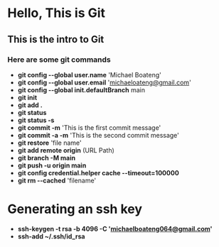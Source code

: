 # Hello, This is Git

## This is the intro to Git

### Here are some git commands

* **git config --global user.name** 'Michael Boateng'
* **git config --global user.email** 'michaeloateng@gmail.com'
* **git config --global init.defaultBranch** main
* **git init**
* **git add .**
* **git status**
* **git status -s**
* **git commit -m** 'This is the first commit message'
* **git commit -a -m** 'This is the second commit message'
* **git restore** 'file name'
* **git add remote origin** (URL Path)
* **git branch -M main**
* **git push -u origin main**
* **git config credential.helper cache --timeout=100000**
* **git rm --cached** 'filename'

# Generating an ssh key

* **ssh-keygen -t rsa -b 4096 -C 'michaelboateng064@gmail.com'**
* **ssh-add ~/.ssh/id_rsa**
